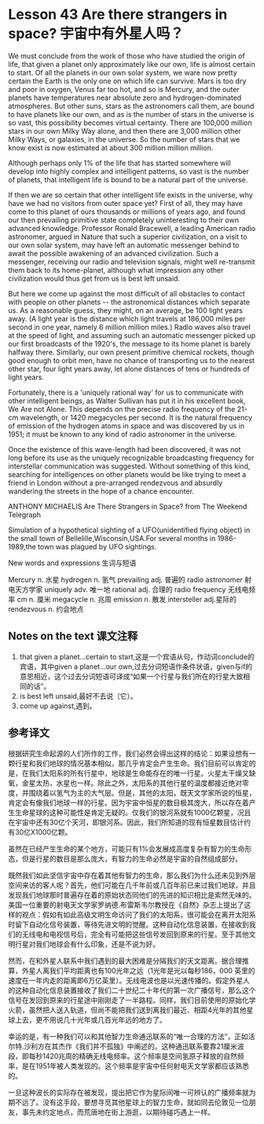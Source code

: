 # Lesson 43 Are there strangers in space? 宇宙中有外星人吗？
We must conclude from the work of those who have studied the origin of life, that given a planet only approximately like our own, life is almost certain to start. Of all the planets in our own solar system, we ware now pretty certain the Earth is the only one on which life can survive. Mars is too dry and poor in oxygen, Venus far too hot, and so is Mercury, and the outer planets have temperatures near absolute zero and hydrogen-dominated atmospheres. But other suns, stars as the astronomers call them, are bound to have planets like our own, and as is the number of stars in the universe is so vast, this possibility becomes virtual certainty. There are 100,000 million stars in our own Milky Way alone, and then there are 3,000 million other Milky Ways, or galaxies, in the universe. So the number of stars that we know exist is now estimated at about 300 million million million.

Although perhaps only 1% of the life that has started somewhere will develop into highly complex and intelligent patterns, so vast is the number of planets, that intelligent life is bound to be a natural part of the universe.

If then we are so certain that other intelligent life exists in the universe, why have we had no visitors from outer space yet? First of all, they may have come to this planet of ours thousands or millions of years ago, and found our then prevailing primitive state completely uninteresting to their own advanced knowledge. Professor Ronald Bracewell, a leading American radio astronomer, argued in Nature that such a superior civilization, on a visit to our own solar system, may have left an automatic messenger behind to await the possible awakening of an advanced civilization. Such a messenger, receiving our radio and television signals, might well re-transmit them back to its home-planet, although what impression any other civilization would thus get from us is best left unsaid.

But here we come up against the most difficult of all obstacles to contact with people on other planets -- the astronomical distances which separate us. As a reasonable guess, they might, on an average, be 100 light years away. (A light year is the distance which light travels at 186,000 miles per second in one year, namely 6 million million miles.) Radio waves also travel at the speed of light, and assuming such an automatic messenger picked up our first broadcasts of the 1920's, the message to its home planet is barely halfway there. Similarly, our own present primitive chemical rockets, though good enough to orbit men, have no chance of transporting us to the nearest other star, four light years away, let alone distances of tens or hundreds of light years.

Fortunately, there is a 'uniquely rational way' for us to communicate with other intelligent beings, as Walter Sullivan has put it in his excellent book, We Are not Alone. This depends on the precise radio frequency of the 21-cm wavelength, or 1420 megacycles per second. It is the natural frequency of emission of the hydrogen atoms in space and was discovered by us in 1951; it must be known to any kind of radio astronomer in the universe.

Once the existence of this wave-length had been discovered, it was not long before its use as the uniquely recognizable broadcasting frequency for interstellar communication was suggested. Without something of this kind, searching for intelligences on other planets would be like trying to meet a friend in London without a pre-arranged rendezvous and absurdly wandering the streets in the hope of a chance encounter.

ANTHONY MICHAELIS Are There Strangers in Space? from The Weekend Telegraph
	
	
Simulation of a hypothetical sighting of a UFO(unidentified flying object) in the small town of Bellelille,Wisconsin,USA.For several months in 1986-1989,the town was plagued by UFO sightings.

New words and expressions 生词与短语

Mercury n. 水星
hydrogen n. 氢气
prevailing adj. 普遍的
radio astronomer 射电天方学家
uniquely adv. 唯一地
rational adj. 合理的
radio frequency 无线电频率
cm n. 厘米
megacycle n. 兆周
emission n. 散发
intersteller adj.星际的
rendezvous n. 约会地点

## Notes on the text 课文注释

1. that given a planet...certain to start,这是一个宾语从句，作动词conclude的宾语，其中given a planet...our own,过去分词短语作条件状语，given与if的意思相近，这个过去分词短语可译成“如果一个行星与我们所在的行星大致相同的话”。
2. is best left unsaid,最好不去说（它）。
3. come up against,遇到。

## 参考译文

根据研究生命起源的人们所作的工作，我们必然会得出这样的结论：如果设想有一颗行星和我们地球的情况基本相似，那几乎肯定会产生生命。我们目前可以肯定的是，在我们太阳系的所有行星中，地球是生命能存在的唯一行星。火星太干燥又缺氧，金星太热，水星也一样。除此之外，太阳系的其他行星的温度都接近绝对零度，并围绕着以氢气为主的大气层。但是，其他的太阳，既天文学家所说的恒星，肯定会有像我们地球一样的行星。因为宇宙中恒星的数目极其庞大，所以存在着产生生命星球的这种可能性是肯定无疑的。仅我们的银河系就有1000亿颗星，况且在宇宙中还有30亿个天河，即银河系。因此，我们所知道的现有恒星数目估计约有30亿X1000亿颗。

虽然在已经产生生命的某个地方，可能只有1%会发展成高度复杂有智力的生命形态，但是行星的数目是那么庞大，有智力的生命必然是宇宙的自然组成部分。

既然我们如此坚信宇宙中存在着其他有智力的生命，那么我们为什么还未见到外层空间来访的客人呢？首先，他们可能在几千年前或几百年前已来过我们地球，并且发现我们地球那时普遍存在着的原始状态同他们的先进的知识相比是索然无味的。美国一位重要的射电天文学家罗纳德.布雷斯韦尔教授在《自然》杂志上提出了这样的观点：假如有如此高级文明生命访问了我们的太阳系，很可能会在离开太阳系时留下自动化信号装置，等待先进文明的觉醒。这种自动化信息装置，在接收到我们的无线电和电视信号后，完全有可能把这些信号发回到原来的行星。至于其他文明行星对我们地球会有什么印象，还是不说为好。

然而，在和外星人联系中我们遇到的最大困难是分隔我们的天文距离。据合理推算，外星人离我们平均距离也有100光年之远（1光年是光以每秒186，000 英里的速度在一年内走的距离即6万亿英里）。无线电波也是以光速传播的。假定外星人的这种自动化信息装置接收了我们二十世纪二十年代的第一次广播信号，那么这个信号在发回到原来的行星途中刚刚走了一半路程。同样，我们目前使用的原始化学火箭，虽然把人送入轨道，但尚不能把我们送到离我们最近、相距4光年的其他星球上去，更不用说几十光年或几百光年远的地方了。

幸运的是，有一种我们可以和其他智力生命通迅联系的“唯一合理的方法”，正如活尔特.沙利方在其杰作《我们并不孤独》中阐述的。这种通迅联系要靠21厘米波段，即每秒1420兆周的精确无线电频率。这个频率是空间氢原子释放的自然频率，是在1951年被人类发现的。这个频率是宇宙中任何射电天文学家都应该熟悉的。

一旦这种波长的实际存在被发现，提出把它作为星际间唯一可辨认的广播频率就为期不远了。没有这手段，要想寻觅其他星球上的智力生命，就如同去伦敦见一位朋友，事先未约定地点，而荒唐地在街上游逛，以期待碰巧遇上一样。
